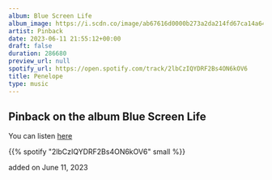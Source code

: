 ```yaml
---
album: Blue Screen Life
album_image: https://i.scdn.co/image/ab67616d0000b273a2da214fd67ca14a64bc094f
artist: Pinback
date: 2023-06-11 21:55:12+00:00
draft: false
duration: 286680
preview_url: null
spotify_url: https://open.spotify.com/track/2lbCzIQYDRF2Bs4ON6kOV6
title: Penelope
type: music
---
```



## Pinback on the album Blue Screen Life

You can listen [here](https://open.spotify.com/track/2lbCzIQYDRF2Bs4ON6kOV6)

{{% spotify "2lbCzIQYDRF2Bs4ON6kOV6" small %}}

added on June 11, 2023